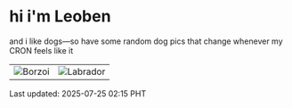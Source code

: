 # hi i'm Leoben

and i like dogs—so have some random dog pics that change whenever my CRON feels like it

|  |  |
|--------|----------|
| ![Borzoi](https://random-dog-vercel.vercel.app/api/random-borzoi?v=1753380927) | ![Labrador](https://random-dog-vercel.vercel.app/api/random-labrador?v=1753380927) |

Last updated: 2025-07-25 02:15 PHT
